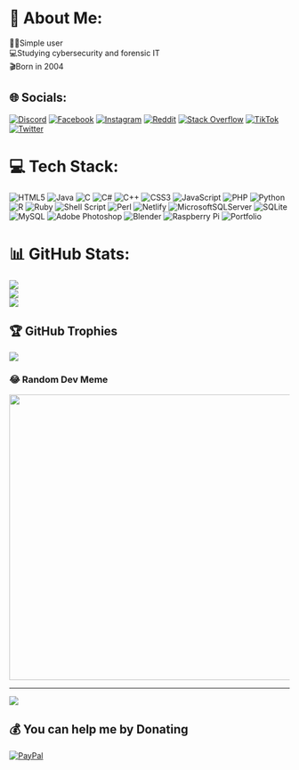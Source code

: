 # 💫 About Me:
👨‍💻Simple user<br>💻Studying cybersecurity and forensic IT<br>🎬Born in 2004


## 🌐 Socials:
[![Discord](https://img.shields.io/badge/Discord-%237289DA.svg?logo=discord&logoColor=white)](htttps://discord.gg/Santy.#6910) [![Facebook](https://img.shields.io/badge/Facebook-%231877F2.svg?logo=Facebook&logoColor=white)](https://facebook.com/santino.vito.372) [![Instagram](https://img.shields.io/badge/Instagram-%23E4405F.svg?logo=Instagram&logoColor=white)](https://instagram.com/iitssanty) [![Reddit](https://img.shields.io/badge/Reddit-%23FF4500.svg?logo=Reddit&logoColor=white)](https://reddit.com/user/cute_santy) [![Stack Overflow](https://img.shields.io/badge/-Stackoverflow-FE7A16?logo=stack-overflow&logoColor=white)](https://stackoverflow.com/users/15083658) [![TikTok](https://img.shields.io/badge/TikTok-%23000000.svg?logo=TikTok&logoColor=white)](https://tiktok.com/@so.antsy) [![Twitter](https://img.shields.io/badge/Twitter-%231DA1F2.svg?logo=Twitter&logoColor=white)](https://twitter.com/crackrer) 

# 💻 Tech Stack:
![HTML5](https://img.shields.io/badge/html5-%23E34F26.svg?style=flat&logo=html5&logoColor=white) ![Java](https://img.shields.io/badge/java-%23ED8B00.svg?style=flat&logo=java&logoColor=white) ![C](https://img.shields.io/badge/c-%2300599C.svg?style=flat&logo=c&logoColor=white) ![C#](https://img.shields.io/badge/c%23-%23239120.svg?style=flat&logo=c-sharp&logoColor=white) ![C++](https://img.shields.io/badge/c++-%2300599C.svg?style=flat&logo=c%2B%2B&logoColor=white) ![CSS3](https://img.shields.io/badge/css3-%231572B6.svg?style=flat&logo=css3&logoColor=white) ![JavaScript](https://img.shields.io/badge/javascript-%23323330.svg?style=flat&logo=javascript&logoColor=%23F7DF1E) ![PHP](https://img.shields.io/badge/php-%23777BB4.svg?style=flat&logo=php&logoColor=white) ![Python](https://img.shields.io/badge/python-3670A0?style=flat&logo=python&logoColor=ffdd54) ![R](https://img.shields.io/badge/r-%23276DC3.svg?style=flat&logo=r&logoColor=white) ![Ruby](https://img.shields.io/badge/ruby-%23CC342D.svg?style=flat&logo=ruby&logoColor=white) ![Shell Script](https://img.shields.io/badge/shell_script-%23121011.svg?style=flat&logo=gnu-bash&logoColor=white) ![Perl](https://img.shields.io/badge/perl-%2339457E.svg?style=flat&logo=perl&logoColor=white) ![Netlify](https://img.shields.io/badge/netlify-%23000000.svg?style=flat&logo=netlify&logoColor=#00C7B7) ![MicrosoftSQLServer](https://img.shields.io/badge/Microsoft%20SQL%20Sever-CC2927?style=flat&logo=microsoft%20sql%20server&logoColor=white) ![SQLite](https://img.shields.io/badge/sqlite-%2307405e.svg?style=flat&logo=sqlite&logoColor=white) ![MySQL](https://img.shields.io/badge/mysql-%2300f.svg?style=flat&logo=mysql&logoColor=white) ![Adobe Photoshop](https://img.shields.io/badge/adobephotoshop-%2331A8FF.svg?style=flat&logo=adobephotoshop&logoColor=white) ![Blender](https://img.shields.io/badge/blender-%23F5792A.svg?style=flat&logo=blender&logoColor=white) ![Raspberry Pi](https://img.shields.io/badge/-RaspberryPi-C51A4A?style=flat&logo=Raspberry-Pi) ![Portfolio](https://img.shields.io/badge/Portfolio-%23000000.svg?style=flat&logo=firefox&logoColor=#FF7139)
# 📊 GitHub Stats:
![](https://github-readme-stats.vercel.app/api?username=santy0004&theme=dark&hide_border=false&include_all_commits=true&count_private=true)<br/>
![](https://github-readme-streak-stats.herokuapp.com/?user=santy0004&theme=dark&hide_border=false)<br/>
![](https://github-readme-stats.vercel.app/api/top-langs/?username=santy0004&theme=dark&hide_border=false&include_all_commits=true&count_private=true&layout=compact)

## 🏆 GitHub Trophies
![](https://github-profile-trophy.vercel.app/?username=santy0004&theme=darkhub&no-frame=false&no-bg=false&margin-w=4)
### 😂 Random Dev Meme
<img src="https://random-memer.herokuapp.com/" width="512px"/>

---
[![](https://visitcount.itsvg.in/api?id=santy0004&label=Views&color=11&pretty=true)](https://visitcount.itsvg.in)

  ## 💰 You can help me by Donating
  [![PayPal](https://img.shields.io/badge/PayPal-00457C?style=for-the-badge&logo=paypal&logoColor=white)](https://paypal.me/SantoloVito) 

  
